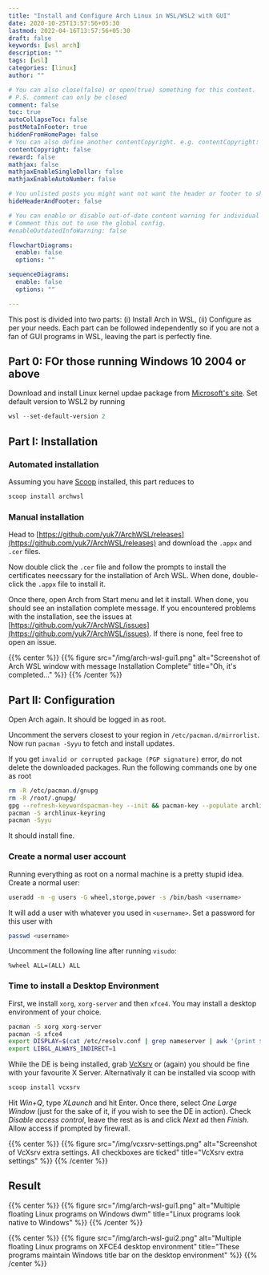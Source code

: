 ```yaml
---
title: "Install and Configure Arch Linux in WSL/WSL2 with GUI"
date: 2020-10-25T13:57:56+05:30
lastmod: 2022-04-16T13:57:56+05:30
draft: false
keywords: [wsl arch]
description: ""
tags: [wsl]
categories: [linux]
author: ""

# You can also close(false) or open(true) something for this content.
# P.S. comment can only be closed
comment: false
toc: true
autoCollapseToc: false
postMetaInFooter: true
hiddenFromHomePage: false
# You can also define another contentCopyright. e.g. contentCopyright: "This is another copyright."
contentCopyright: false
reward: false
mathjax: false
mathjaxEnableSingleDollar: false
mathjaxEnableAutoNumber: false

# You unlisted posts you might want not want the header or footer to show
hideHeaderAndFooter: false

# You can enable or disable out-of-date content warning for individual post.
# Comment this out to use the global config.
#enableOutdatedInfoWarning: false

flowchartDiagrams:
  enable: false
  options: ""

sequenceDiagrams: 
  enable: false
  options: ""

---
```


This post is divided into two parts: (i) Install Arch in WSL, (ii) Configure as per your needs. Each part can be followed independently so if you are not a fan of GUI programs in WSL, leaving the part is perfectly fine.

<!--more-->

## Part 0: FOr those running Windows 10 2004 or above
Download and install Linux kernel updae package from [Microsoft's site](https://docs.microsoft.com/en-us/windows/wsl/wsl2-kernel). Set default version to WSL2 by running
```powershell
wsl --set-default-version 2
```

## Part I: Installation
### Automated installation
Assuming you have [Scoop](https://scoop.sh/) installed, this part reduces to
```powershell
scoop install archwsl
```

### Manual installation
Head to [https://github.com/yuk7/ArchWSL/releases](https://github.com/yuk7/ArchWSL/releases) and download the `.appx` and `.cer` files.

Now double click the `.cer` file and follow the prompts to install the certificates neecssary for the installation of Arch WSL. When done, double-click the `.appx` file to install it.

Once there, open Arch from Start menu and let it install. When done, you should see an installation complete message. If you encountered problems with the installation, see the issues at [https://github.com/yuk7/ArchWSL/issues](https://github.com/yuk7/ArchWSL/issues). If there is none, feel free to open an issue.

{{% center %}}
{{% figure src="/img/arch-wsl-gui1.png" alt="Screenshot of Arch WSL window with message Installation Complete" title="Oh, it's completed..." %}}
{{% /center %}}

## Part II: Configuration
Open Arch again. It should be logged in as root.

Uncomment the servers closest to your region in `/etc/pacman.d/mirrorlist`. Now run `pacman -Syyu` to fetch and install updates.

If you get `invalid or corrupted package (PGP signature)` error, do not delete the downloaded packages. Run the following commands one by one as root
```bash
rm -R /etc/pacman.d/gnupg
rm -R /root/.gnupg/
gpg --refresh-keywordspacman-hey --init && pacman-key --populate archlinux
pacman -S archlinux-keyring
pacman -Syyu
```
It should install fine.

### Create a normal user account
Running everything as root on a normal machine is a pretty stupid idea. Create a normal user:
```bash
useradd -m -g users -G wheel,storge,power -s /bin/bash <username>
```
It will add a user with whatever you used in `<username>`. Set a password for this user with
```bash
passwd <username>
```
Uncomment the following line after running `visudo`:
```
%wheel ALL=(ALL) ALL
```

### Time to install a Desktop Environment
First, we install `xorg`, `xorg-server` and then `xfce4`. You may install a desktop environment of your choice.
```bash
pacman -S xorg xorg-server
pacman -S xfce4
export DISPLAY=$(cat /etc/resolv.conf | grep nameserver | awk '{print $2; exit;}'):0.0
export LIBGL_ALWAYS_INDIRECT=1
```

While the DE is being installed, grab [VcXsrv](https://sourceforge.net/projects/vcxsrv/) or (again) you should be fine with your favourite X Server. Alternativaly it can be installed via scoop with
```powershell
scoop install vcxsrv
```

Hit *Win+Q*, type *XLaunch* and hit Enter. Once there, select *One Large Window* (just for the sake of it, if you wish to see the DE in action). Check *Disable access control*, leave the rest as is and click *Next* ad then *Finish*. Allow access if prompted by firewall.

{{% center %}}
{{% figure src="/img/vcxsrv-settings.png" alt="Screenshot of VcXsrv extra settings. All checkboxes are ticked" title="VcXsrv extra settings" %}}
{{% /center %}}

## Result
{{% center %}}
{{% figure src="/img/arch-wsl-gui1.png" alt="Multiple floating Linux programs on Windows dwm" title="Linux programs look native to Windows" %}}
{{% /center %}}

{{% center %}}
{{% figure src="/img/arch-wsl-gui2.png" alt="Multiple floating Linux programs on XFCE4 desktop environment" title="These programs maintain Windows title bar on the desktop environment" %}}
{{% /center %}}
